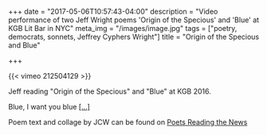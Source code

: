 +++
date = "2017-05-06T10:57:43-04:00"
description = "Video performance of two Jeff Wright poems 'Origin of the Specious' and 'Blue' at KGB Lit Bar in NYC"
meta_img = "/images/image.jpg"
tags = ["poetry, democrats, sonnets, Jeffrey Cyphers Wright"]
title = "Origin of the Specious and Blue"

+++

{{< vimeo 212504129 >}}

Jeff reading "Origin of the Specious" and "Blue" at KGB 2016.

Blue, I want you blue [[...]](http://www.poetsreadingthenews.com/2016/11/blue-i-want-you-blue/) 

Poem text and collage by JCW can be found on [Poets Reading the News](http://www.poetsreadingthenews.com/2016/11/blue-i-want-you-blue/)



